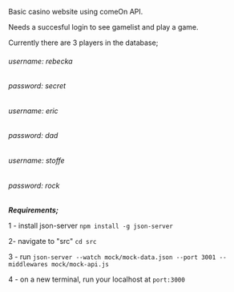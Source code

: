 Basic casino website using comeOn API.

Needs a succesful login to see gamelist and play a game.

Currently there are 3 players in the database;

###### username: rebecka

###### password: secret


###### username: eric

###### password: dad


###### username: stoffe

###### password: rock


***Requirements;***

1 - install json-server ```npm install -g json-server```

2- navigate to "src" ```cd src```

3 - run ```json-server --watch mock/mock-data.json --port 3001 --middlewares mock/mock-api.js```

4 - on a new terminal, run your localhost at ```port:3000```
